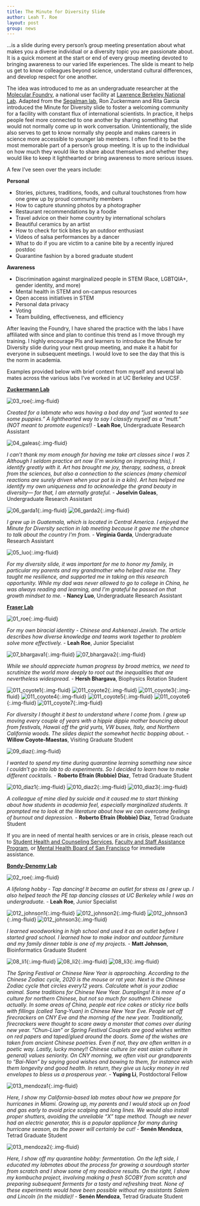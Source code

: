 ```yaml
---
title: The Minute for Diversity Slide
author: Leah T. Roe
layout: post
group: news
---
```

...is a slide during every person’s group meeting presentation about what makes you a diverse individual or a diversity topic you are passionate about. It is a quick moment at the start or end of every group meeting devoted to bringing awareness to our varied life experiences. The slide is meant to help us get to know colleagues beyond science, understand cultural differences, and develop respect for one another.

The idea was introduced to me as an undergraduate researcher at the [Molecular Foundry](https://foundry.lbl.gov), a national user facility at [Lawrence Berkeley National Lab](https://www.lbl.gov). Adapted from the [Segalman lab](http://www.segalman.mrl.ucsb.edu), Ron Zuckermann and Rita Garcia introduced the Minute for Diversity slide to foster a welcoming community for a facility with constant flux of international scientists. In practice, it helps people feel more connected to one another by sharing something that would not normally come up in work conversation. Unintentionally, the slide also serves to get to know normally shy people and makes careers in science more accessible to younger lab members. I often find it to be the most memorable part of a person’s group meeting. It is up to the individual on how much they would like to share about themselves and whether they would like to keep it lighthearted or bring awareness to more serious issues.

A few I’ve seen over the years include:

**Personal**
- Stories, pictures, traditions, foods, and cultural touchstones from how one grew up by proud community members
- How to capture stunning photos by a photographer
- Restaurant recommendations by a foodie
- Travel advice on their home country by international scholars
- Beautiful ceramics by an artist
- How to check for tick bites by an outdoor enthusiast
- Videos of salsa performances by a dancer
- What to do if you are victim to a canine bite by a recently injured postdoc
- Quarantine fashion by a bored graduate student

**Awareness**
- Discrimination against marginalized people in STEM (Race, LGBTQIA+, gender identity, and more)
- Mental health in STEM and on-campus resources
- Open access initiatives in STEM
- Personal data privacy
- Voting
- Team building, effectiveness, and efficiency

After leaving the Foundry, I have shared the practice with the labs I have affiliated with since and plan to continue this trend as I move through my training. I highly encourage PIs and learners to introduce the Minute for Diversity slide during your next group meeting, and make it a habit for everyone in subsequent meetings. I would love to see the day that this is the norm in academia.

Examples provided below with brief context from myself and several lab mates across the various labs I've worked in at UC Berkeley and UCSF.


[**Zuckermann Lab**](http://www.ronznet.com)

![03_roe](/lab/static/img/news/03_roe_mfd.png){:.img-fluid}

*Created for a labmate who was having a bad day and “just wanted to see some puppies.” A lighthearted way to say I classify myself as a “mutt.” (NOT meant to promote eugenics!)* - **Leah Roe**, Undergraduate Research Assistant

![04_galeas](/lab/static/img/news/04_galeas_mfd.png){:.img-fluid}

*I can’t thank my mom enough for having me take art classes since I was 7. Although I seldom practice art now (I’m working on improving this), I identify greatly with it. Art has brought me joy, therapy, sadness, a break from the sciences, but also a connection to the sciences (many chemical reactions are surely driven when your pot is in a kiln). Art has helped me identify my own uniqueness and to acknowledge the grand beauty in diversity— for that, I am eternally grateful.* - **Joselvin Galeas**, Undergraduate Research Assistant


![06_garda1](/lab/static/img/news/06_garda1.1_mfd.png){:.img-fluid}
![06_garda2](/lab/static/img/news/06_garda1.2_mfd.png){:.img-fluid}

*I grew up in Guatemala, which is located in Central America. I enjoyed the Minute for Diversity section in lab meeting because it gave me the chance to talk about the country I'm from.* - **Virginia Garda**, Undergraduate Research Assistant

![05_luo](/lab/static/img/news/05_luo_mfd.png){:.img-fluid}

*For my diversity slide, it was important for me to honor my family, in particular my parents and my grandmother who helped raise me. They taught me resilience, and supported me in taking on this research opportunity. While my dad was never allowed to go to college in China, he was always reading and learning, and I'm grateful he passed on that growth mindset to me.* - **Nancy Luo**, Undergraduate Research Assistant



[**Fraser Lab**](http://www.fraserlab.com)

![01_roe](/lab/static/img/news/01_roe_mfd.png){:.img-fluid}

*For my own biracial identity - Chinese and Ashkenazi Jewish. The article describes how diverse knowledge and teams work together to problem solve more effectively.* - **Leah Roe**, Junior Specialist

![07_bhargava1](/lab/static/img/news/07_bhargava1.1_mfd.png){:.img-fluid}
![07_bhargava2](/lab/static/img/news/07_bhargava1.2_mfd.png){:.img-fluid}

*While we should appreciate human progress by broad metrics, we need to scrutinize the world more deeply to root out the inequalities that are nevertheless widespread.* - **Hersh Bhargava**, Biophysics Rotation Student

![011_coyote1](/lab/static/img/news/011_coyote1.1_mfd.png){:.img-fluid}
![011_coyote2](/lab/static/img/news/011_coyote1.2_mfd.png){:.img-fluid}
![011_coyote3](/lab/static/img/news/011_coyote1.3_mfd.png){:.img-fluid}
![011_coyote4](/lab/static/img/news/011_coyote1.4_mfd.png){:.img-fluid}
![011_coyote5](/lab/static/img/news/011_coyote1.5_mfd.png){:.img-fluid}
![011_coyote6](/lab/static/img/news/011_coyote1.6_mfd.png){:.img-fluid}
![011_coyote7](/lab/static/img/news/011_coyote1.7_mfd.png){:.img-fluid}

*For diversity I thought it best to understand where I come from. I grew up moving every couple of years with a hippie dippie mother bouncing about from  festivals, Hawaii off the grid yurts, VW buses, Italy, and Northern California woods. The slides depict the somewhat hectic bopping about.* - **Willow Coyote-Maestas**, Visiting Graduate Student

![09_diaz](/lab/static/img/news/09_diaz1_mfd.jpg){:.img-fluid}

*I wanted to spend my time during quarantine learning something new since I couldn’t go into lab to do experiments. So I decided to learn how to make different cocktails.* - **Roberto Efraín (Robbie) Díaz**, Tetrad Graduate Student

![010_diaz1](/lab/static/img/news/010_diaz2.1_mfd.jpg){:.img-fluid}
![010_diaz2](/lab/static/img/news/010_diaz2.2_mfd.jpg){:.img-fluid}
![010_diaz3](/lab/static/img/news/010_diaz2.3_mfd.jpg){:.img-fluid}

*A colleague of mine died by suicide and it caused me to start thinking about how students in academia feel, especially marginalized students. It prompted me to look at the literature about how we can overcome feelings of burnout and depression.* - **Roberto Efraín (Robbie) Díaz**, Tetrad Graduate Student


If you are in need of mental health services or are in crisis, please reach out to [Student Health and Counseling Services](https://studenthealth.ucsf.edu/student-health-and-counseling-services), [Faculty and Staff Assistance Program](https://hr.ucsf.edu/hr.php?org=c&AT=cm&S=Faculty+and+Staff+Assistance), or [Mental Health Board of San Francisco](http://www.mhbsf.org/resources/) for immediate assistance. 



[**Bondy-Denomy Lab**](https://bondydenomylab.ucsf.edu)

![02_roe](/lab/static/img/news/02_roe_mfd.png){:.img-fluid}

*A lifelong hobby - Tap dancing! It became an outlet for stress as I grew up. I also helped teach the PE tap dancing classes at UC Berkeley while I was an undergraduate.* - **Leah Roe**, Junior Specialist

![012_johnson1](/lab/static/img/news/012_johnson1.1_mfd.png){:.img-fluid}
![012_johnson2](/lab/static/img/news/012_johnson1.2_mfd.png){:.img-fluid}
![012_johnson3](/lab/static/img/news/012_johnson1.3_mfd.png){:.img-fluid}
![012_johnson3](/lab/static/img/news/012_johnson1.4_mfd.png){:.img-fluid}

*I learned woodworking in high school and used it as an outlet before I started grad school. I learned how to make indoor and outdoor furniture and my family dinner table is one of my projects.* - **Matt Johnson**, Bioinformatics Graduate Student

![08_li1](/lab/static/img/news/08_li1.1_mfd.png){:.img-fluid}
![08_li2](/lab/static/img/news/08_li1.2_mfd.png){:.img-fluid}
![08_li3](/lab/static/img/news/08_li1.3_mfd.png){:.img-fluid}

*The Spring Festival or Chinese New Year is approaching. According to the Chinese Zodiac cycle, 2020 is the mouse or rat year. Next is the Chinese Zodiac cycle that circles every12 years. Calculate what is your zodiac animal. Some traditions for Chinese New Year. Dumplings! It is more of a culture for northern Chinese,  but not so much for southern Chinese actually. In some areas of China, people eat rice cakes or sticky rice balls with fillings (called Tang-Yuan) in Chinese New Year Eve. People set  off firecrackers on CNY Eve and the morning of the new year. Traditionally, firecrackers were thought to scare away a monster that comes over during new year. “Chun-Lian” or Spring Festival Couplets are good wishes written on red papers and taped/glued around the doors. Some of the wishes are taken from ancient Chinese poetries. Even if not, they are often written in a poetic way. Lastly, lucky money!! Chinese culture (or east asian culture in general) values seniority. On CNY morning, we often visit our grandparents to “Bai-Nian” by saying good wishes and bowing to them, for instance wish them longevity and good health. In return, they give us lucky money in red envelopes to bless us a prosperous year.* - **Yuping Li**, Postdoctoral Fellow

![013_mendoza1](/lab/static/img/news/013_mendoza1_mfd.png){:.img-fluid}

*Here, I show my California-based lab mates about how we prepare for hurricanes in Miami. Growing up, my parents and I would stock up on food and gas early to avoid price scalping and long lines. We would also install proper shutters, avoiding the unreliable “X” tape method. Though we never had an electric generator, this is a popular appliance for many during hurricane season, as the power will certainly be cut!* - **Senén Mendoza**, Tetrad Graduate Student

![013_mendoza2](/lab/static/img/news/014_mendoza2_mfd.png){:.img-fluid}

*Here, I show off my quarantine hobby: fermentation. On the left side, I educated my labmates about the process for growing a sourdough starter from scratch and I show some of my mediocre results. On the right, I show my kombucha project, involving making a fresh SCOBY from scratch and preparing subsequent ferments for a tasty and refreshing treat. None of these experiments would have been possible without my assistants Salem and Lincoln (in the middle)!* - **Senén Mendoza**, Tetrad Graduate Student
